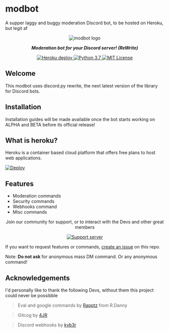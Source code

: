 # modbot
A supper laggy and buggy moderation Discord bot, to be hosted on Heroku, but legit af

<div align="center">
<p>
<img src="https://i.imgur.com/N13YyuA.png" alt="modbot logo" />
</p>
<p><i><b>Moderation bot for your Discord server! (ReWrite)</b></i></p>
</div>

<div align="center">
<a href="https://heroku.com/deploy?template=https://github.com/WebKide/modbot">
<img src="https://img.shields.io/badge/deploy_to-heroku-997FBC.svg?style=for-the-badge" alt="Heroku deploy" />
</a>

<a href="https://www.python.org/download/releases/3.0/">
<img src="https://img.shields.io/badge/python-3.7-7289DA.svg?style=for-the-badge" alt="Python 3.7" />
</a>

<a href="https://github.com/WebKide/modbot/blob/master/LICENSE">
<img src="https://img.shields.io/badge/license-mit-7289DA.svg?style=for-the-badge" alt="MIT License" />
</a>
</div>

## Welcome
This modbot uses discord.py rewrite, the next latest version of the library for Discord bots.

## Installation

Installation guides will be made available once the bot starts working on ALPHA and BETA before its official release!

## What is heroku?

Heroku is a container based cloud platform that offers free plans to host web applications. 

[![Deploy](https://www.herokucdn.com/deploy/button.png)](https://heroku.com/deploy?template=https://github.com/WebKide/modbot/tree/rewrite)

## Features

* Moderation commands
* Security commands
* Webhooks command
* Misc commands


<div align="center">
<p>Join our community for support, or to interact with the Devs and other great members</p>
<p><a href="https://discord.gg/2B4UvKx"><img src="https://discordapp.com/api/guilds/515071617815019520/widget.png?style=banner2" alt="Support server" /></a></p>
</div>

If you want to request features or commands, [create an issue](https://github.com/WebKide/modbot/issues) on this repo.

Note: **Do not ask** for anonymous mass DM command. Or any anonymous command!

## Acknowledgements 

I'd personally like to thank the following Devs, without them this project could never be possibble

> Eval and google commands by [Rapptz](https://github.com/Rapptz) from R.Danny

> Gitcog by [4JR](https://github.com/fourjr/)

> Discord webhooks by [kyb3r](https://github.com/kyb3r/dhooks/)
